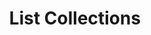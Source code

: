 ---
title: List Collections
excerpt: Retrieve a paginated, filtered list of Collections
api:
  file: swagger.yaml
  operationId: post_api-v2-collections
hidden: false
---